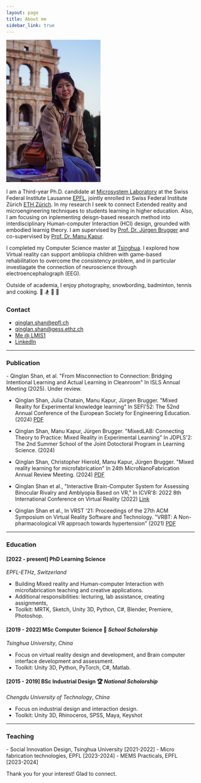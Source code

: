 ```yaml
---
layout: page
title: About me
sidebar_link: true
---
```



<img src="/assets/img/qinglan_profile.jpg" style="width:50%; max-width:1000px; height:auto;" alt="Profile Picture of Qinglan">

I am a Third-year Ph.D. candidate at [Microsystem Laboratory](https://www.epfl.ch/labs/lmis1/) at the Swiss Federal Institute Lausanne [EPFL](https://www.epfl.ch/en/), jointly enrolled in Swiss Federal Institute Zürich [ETH Zürich](https://ethz.ch/en.html). In my research I seek to connect Extended reality and microengineering techniques to students learning in higher education. Also, I am focusing on inplementing deisgn-based research method into interdisciplinary Human-computer Interaction (HCI) design, grounded with embodied learnig theory. I am supervised by [Prof. Dr. Jürgen Brugger](https://people.epfl.ch/juergen.brugger) and co-supervised by [Prof. Dr. Manu Kapur](https://www.manukapur.com/). 

I completed my Computer Science master at [Tsinghua](https://www.tsinghua.edu.cn/en/). I explored how Virtual reality can support ambliopia children with game-based rehabilitation to overcome the consistency problem, and in particular investiagate the connection of neuroscience through electroencephalograph (EEG). 

Outside of academia, I enjoy photography, snowbording, badminton, tennis and cooking.
:camera_flash: :snowboarder: :badminton: :tennis: 

### Contact
- qinglan.shan@epfl.ch
- qinglan.shan@gess.ethz.ch
- [Me @ LMIS1](https://people.epfl.ch/qinglan.shan/?lang=en)
- [LinkedIn](linkedin.com/in/qinglan-shan-401490258)

<hr/>

<h3>Publication</h3>
- Qinglan Shan, et al. "From Misconnection to Connection: Bridging Intentional Learning and Actual Learning in Cleanroom" In ISLS Annual Meeting (2025). Under review. 

- Qinglan Shan, Julia Chatain, Manu Kapur, Jürgen Brugger. "Mixed Reality for Experimental knowledge learning" In SEFI'52: The 52nd Annual Conference of the European Society for Engineering Education. (2024) [PDF](https://www.conftool.net/sefi2024/index.php/Shan-MixedLAB-443_b.pdf?page=downloadPaper&ismobile=false&filename=Shan-MixedLAB-443_b.pdf&form_id=443&form_index=2&form_version=final)

- Qinglan Shan, Manu Kapur, Jürgen Brugger. "MixedLAB: Connecting Theory to Practice: Mixed Reality in Experimental Learning" In JDPLS'2: The 2nd Summer School of the Joint Dotoctoral Program in Learning Science. (2024)

- Qinglan Shan, Christopher Hierold, Manu Kapur, Jürgen Brugger. "Mixed reality learning for microfabrication" In 24th MicroNanoFabrication Annual Review Meeting. (2024) 
[PDF](https://www.conftool.net/sefi2024/index.php/Shan-MixedLAB-443_b.pdf?page=downloadPaper&ismobile=false&filename=Shan-MixedLAB-443_b.pdf&form_id=443&form_index=2&form_version=final)

- Qinglan Shan et al., "Interactive Brain-Computer System for Assessing Binocular Rivalry and Amblyopia Based on VR," In ICVR'8: 2022 8th International Conference on Virtual Reality (2022) [Link](https://ieeexplore.ieee.org/abstract/document/9847922)

- Qinglan Shan et al., In VRST '21: Proceedings of the 27th ACM Symposium on Virtual Reality Software and Technology. "VRBT: A Non-pharmacological VR approach towards hypertension" (2021) [PDF](https://dl.acm.org/doi/pdf/10.1145/3489849.3489934)

<hr/>
<h3>Education</h3>


#### [2022 - present] PhD Learning Science
_EPFL-ETHz_, _Switzerland_
- Building Mixed reality and Human-computer Interaction with microfabrication teaching and creative applications.
- Additional responsibilities: lecturing, lab assistance, creating assignments, 
- Toolkit: MRTK, Sketch, Unity 3D, Python, C#, Blender, Premiere, Photoshop.


#### [2019 - 2022] MSc Computer Science :1st_place_medal: _School Scholorship_
_Tsinghua University_, _China_
- Focus on virtual reality design and development, and Brain computer interface development and assessment.
- Toolkit: Unity 3D, Python, PyTorch, C#, Matlab.


#### [2015 - 2019] BSc Industrial Design :trophy: _National Scholorship_
_Chengdu University of Technology_, _China_
- Focus on industrial design and interaction design.
- Toolkit: Unity 3D, Rhinoceros, SPSS, Maya, Keyshot 

<hr/>

<h3>Teaching</h3>
 - Social Innovation Design, Tsinghua University [2021-2022]
 - Micro fabrication technologies, EPFL [2023-2024]
 - MEMS Practicals, EPFL [2023-2024]



<p class="message">
  Thank you for your interest! Glad to connect. 
</p>

